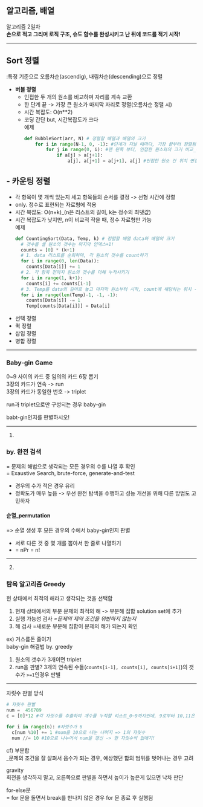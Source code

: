 ## 알고리즘, 배열  
알고리즘 2일차  
**손으로 적고 그리며 로직 구조, 슈도 함수를 완성시키고 난 뒤에 코드를 적기 시작!**  

---
## Sort 정렬  
:특정 기준으로 오름차순(ascendig), 내림차순(descending)으로 정렬  
- **버블 정렬**
  - 인접한 두 개의 원소를 비교하며 자리를 계속 교환
  - 한 단계 끝 -> 가장 큰 원소가 마지막 자리로 정렬(오름차순 정렬 시)
  - 시간 복잡도: O(n**2)
  - 코딩 간단 but, 시간복잡도가 크다  
  예제
    ```python
    def BubbleSort(arr, N) # 정렬할 배열과 배열의 크기
        for i in range(N-1, 0, -1): #단계가 지날 때마다, 가장 끝부터 정렬됨
            for j in range(0, i): #맨 왼쪽 부터, 인접한 원소와의 크기 비교_-1인건 왼쪽, 오른쪽 비교
                if a[j] > a[j+1]:
                    a[j], a[j+1] = a[j+1], a[j] #인접한 원소 간 위치 변경_python은 tmp불필요
    ```
## - **카운팅 정렬**
  - 각 항목이 몇 개씩 있는지 세고 항목들의 순서를 결정 -> 선형 시간에 정렬
  - only. 정수로 표현되는 자료형에 적용
  - 시간 복잡도: O(n+k)_(n은 리스트의 길이, k는 정수의 최댓값)
  - 시간 복잡도가 낮지만, n이 비교적 작을 때, 정수 자료형만 가능  
  예제
    ```python
    def CountingSort(Data, Temp, k) # 정렬할 배열 data와 배열의 크기
      # 갯수를 셀 원소의 갯수는 마지막 인덱스+1!
      counts = [0] * (k+1)
      # 1. data 리스트를 순회하며, 각 원소의 갯수를 count하기
      for i in range(0, len(Data)):
        counts[Data[i]] += 1
      # 2. 각 항목 전까지 원소의 갯수를 더해 누적시키기
      for i in range(1, k+1):
        counts[i] += counts[i-1]
      # 3. Temp를 data의 길이로 놓고 마지막 원소부터 시작, count에 해당하는 위치 -1에 해당 원소를 위치시키고 (counts 값 -1) 완성
      for i in range(len(Temp)-1, -1, -1):
        counts[Data[i]] -= 1
        Temp[counts[Data[i]]] = Data[i]
    ```
- 선택 정렬
- 퀵 정렬
- 삽입 정렬 
- 병합 정렬

***

### Baby-gin Game  
0~9 사이의 카드 중 임의의 카드 6장 뽑기  
3장의 카드가 연속 -> run  
3장의 카드가 동일한 번호 -> triplet  

run과 triplet으로만 구성되는 경우 baby-gin  

babt-gin인지를 판별하시오!  

---
1.  
### by. **완전 검색**  
= 문제의 해법으로 생각되는 모든 경우의 수를 나열 후 확인  
= Exaustive Search, brute-force, generate-and-test
  - 경우의 수가 적은 경우 유리
  - 정확도가 매우 높음 -> 우선 완전 탐색을 수행하고 성능 개선을 위해 다른 방법도 고민하자

#### 순열_permutation  
=> 순열 생성 후 모든 경우의 수에서 baby-gin인지 판별  

- 서로 다른 것 중 몇 개를 뽑아서 한 줄로 나열하기
- = nPr = n!

---
2.  
### 탐욕 알고리즘 Greedy  
현 상태에서 최적의 해라고 생각되는 것을 선택함  
1. 현재 상태에서의 부분 문제의 최적의 해 -> 부분해 집합 solution set에 추가
2. 실행 가능성 검사 *=문제의 제약 조건을 위반하지 않는지*
3. 해 검사 =새로운 부분해 집합이 문제의 해가 되는지 확인

ex) 거스름돈 줄이기  
baby-gin 해결법 by. greedy
1. 원소의 갯수가 3개이면 triplet
2. run을 판별? 3개의 연속된 수들(`counts[i-1], counts[i], counts[i+1]`)의 갯수가 `>=1`인경우 판별

---

자릿수 판별 방식  
```python
# 자릿수 판별 
num =  456789
c = [0]*12 #각 자릿수를 추출하여 개수를 누적할 리스트_0~9까지인데, 9로부터 10,11은 빈자리지만 검사시 사용하려고 배정

for i in range(6): #자릿수가 6
  c[num %10] += 1 #num을 10으로 나눈 나머지 => 1의 자릿수
  num //= 10 #10으로 나누어서 num을 갱신 -> 한 자릿수씩 없애기!
```

cf) 부분합    
_문제의 조건을 잘 살펴서 음수가 되는 경우, 예상했던 합의 범위를 벗어나는 경우 고려   

gravity  
회전을 생각하지 말고, 오른쪽으로 판별을 하면서 높이가 높은게 있으면 낙차 판단  

for-else문  
= for 문을 돌면서 break를 만나지 않은 경우 for 문 종료 후 실행됨
